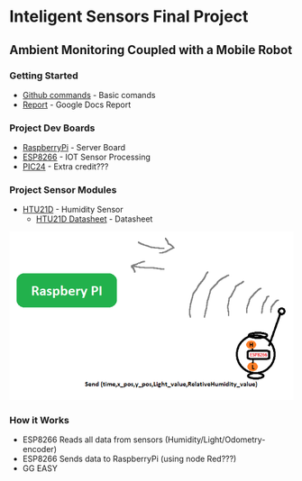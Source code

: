 # Inteligent Sensors Final Project
## Ambient Monitoring Coupled with a Mobile Robot

### Getting Started
* [Github commands](https://confluence.atlassian.com/bitbucketserver/basic-git-commands-776639767.html) - Basic comands
* [Report](TBD) - Google Docs Report

### Project Dev Boards
* [RaspberryPi](https://www.raspberrypi.org/) - Server Board
* [ESP8266](https://www.banggood.com/Geekcreit-Doit-NodeMcu-Lua-ESP8266-ESP-12F-WIFI-Development-Board-p-985891.html?p=FX25081395033201503Y) - IOT Sensor Processing
* [PIC24](TBD) - Extra credit???

### Project Sensor Modules
* [HTU21D](https://www.banggood.com/GY-213V-HTU21D-3_3V-I2C-Temperature-Humidity-Sensor-Module-For-Arduino-p-1184748.html?p=FX25081395033201503Y) - Humidity Sensor
	- [HTU21D  Datasheet](http://www.farnell.com/datasheets/1780639.pdf) - Datasheet

<p align="center">
	<img src="/images/si_draft1.png">
</p>

### How it Works
* ESP8266 Reads all data from sensors (Humidity/Light/Odometry-encoder)
* ESP8266 Sends data to RaspberryPi (using node Red???)
* GG EASY
